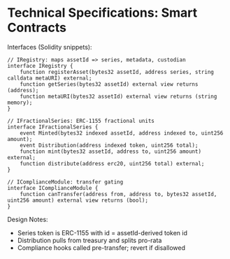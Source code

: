 # Technical Specifications: Smart Contracts

Interfaces (Solidity snippets):

```solidity
// IRegistry: maps assetId => series, metadata, custodian
interface IRegistry {
    function registerAsset(bytes32 assetId, address series, string calldata metaURI) external;
    function getSeries(bytes32 assetId) external view returns (address);
    function metaURI(bytes32 assetId) external view returns (string memory);
}

// IFractionalSeries: ERC-1155 fractional units
interface IFractionalSeries {
    event Minted(bytes32 indexed assetId, address indexed to, uint256 amount);
    event Distribution(address indexed token, uint256 total);
    function mint(bytes32 assetId, address to, uint256 amount) external;
    function distribute(address erc20, uint256 total) external;
}

// IComplianceModule: transfer gating
interface IComplianceModule {
    function canTransfer(address from, address to, bytes32 assetId, uint256 amount) external view returns (bool);
}
```

Design Notes:
- Series token is ERC-1155 with id = assetId-derived token id
- Distribution pulls from treasury and splits pro-rata
- Compliance hooks called pre-transfer; revert if disallowed